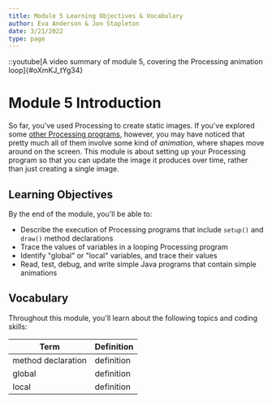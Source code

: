 ```yaml
---
title: Module 5 Learning Objectives & Vocabulary
author: Eva Anderson & Jon Stapleton
date: 3/21/2022
type: page
---
```


::youtube[A video summary of module 5, covering the Processing animation loop]{#oXmKJ_tYg34}

# Module 5 Introduction

So far, you've used Processing to create static images. If you've explored some [other Processing programs](https://openprocessing.org/browse/#), however, you may have noticed that pretty much all of them involve some kind of *animation*, where shapes move around on the screen. This module is about setting up your Processing program so that you can update the image it produces over time, rather than just creating a single image.

## Learning Objectives

By the end of the module, you'll be able to:

* Describe the execution of Processing programs that include `setup()` and `draw()` method declarations
* Trace the values of variables in a looping Processing program
* Identify "global" or "local" variables, and trace their values
* Read, test, debug, and write simple Java programs that contain simple animations

## Vocabulary

Throughout this module, you'll learn about the following topics and coding skills:

| Term | Definition |
| ---- | ---------- |
| method declaration | definition |
| global | definition |
| local | definition |
